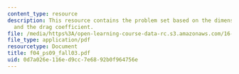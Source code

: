 ```yaml
---
content_type: resource
description: This resource contains the problem set based on the dimensionless parameters
  and the drag coefficient.
file: /media/https%3A/open-learning-course-data-rc.s3.amazonaws.com/16-01-unified-engineering-i-ii-iii-iv-fall-2005-spring-2006/0d7a026e116ed9cc7e6892b0f964756e_f04_ps09_fall03.pdf
file_type: application/pdf
resourcetype: Document
title: f04_ps09_fall03.pdf
uid: 0d7a026e-116e-d9cc-7e68-92b0f964756e
---
```

